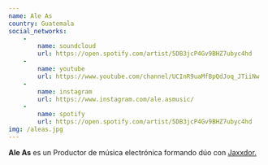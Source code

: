```yaml
---
name: Ale As
country: Guatemala
social_networks: 
    -
        name: soundcloud
        url: https://open.spotify.com/artist/5DB3jcP4Gv9BHZ7ubyc4hd
    -
        name: youtube
        url: https://www.youtube.com/channel/UCInR9uaMfBpQdJoq_JTiiNw
    -
        name: instagram
        url: https://www.instagram.com/ale.asmusic/
    -
        name: spotify
        url: https://open.spotify.com/artist/5DB3jcP4Gv9BHZ7ubyc4hd
img: /aleas.jpg
---
```

**Ale As** es un Productor de música electrónica formando dúo con <a href=http://xpendmusic.com/jaxxdor>Jaxxdor</strong>.